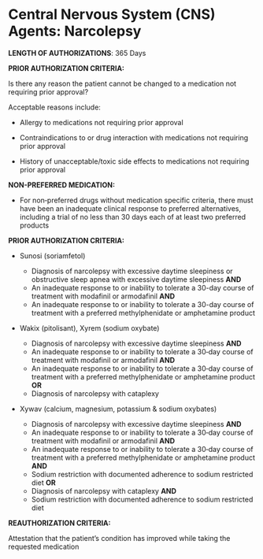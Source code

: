 # Central Nervous System (CNS) Agents: Narcolepsy

**LENGTH OF AUTHORIZATIONS**: 365 Days

**PRIOR AUTHORIZATION CRITERIA:**

Is there any reason the patient cannot be changed to a medication not requiring prior approval?

Acceptable reasons include:

- Allergy to medications not requiring prior approval

- Contraindications to or drug interaction with medications not requiring prior approval

- History of unacceptable/toxic side effects to medications not requiring prior approval

**NON-PREFERRED MEDICATION:**

- For non‐preferred drugs without medication specific criteria, there must have been an inadequate clinical response to preferred alternatives, including a trial of no less than 30 days each of at least two preferred products

**PRIOR AUTHORIZATION CRITERIA:**

- Sunosi (soriamfetol)

  - Diagnosis of narcolepsy with excessive daytime sleepiness or obstructive sleep apnea with excessive daytime sleepiness **AND**
  - An inadequate response to or inability to tolerate a 30-day course of treatment with modafinil or armodafinil **AND**
  - An inadequate response to or inability to tolerate a 30-day course of treatment with a preferred methylphenidate or amphetamine product

- Wakix (pitolisant), Xyrem (sodium oxybate)

  - Diagnosis of narcolepsy with excessive daytime sleepiness **AND**
  - An inadequate response to or inability to tolerate a 30‐day course of treatment with modafinil or armodafinil **AND**
  - An inadequate response to or inability to tolerate a 30‐day course of treatment with a preferred methylphenidate or amphetamine product **OR**
  - Diagnosis of narcolepsy with cataplexy

- Xywav (calcium, magnesium, potassium & sodium oxybates)

  - Diagnosis of narcolepsy with excessive daytime sleepiness **AND**
  - An inadequate response to or inability to tolerate a 30‐day course of treatment with modafinil or armodafinil **AND**
  - An inadequate response to or inability to tolerate a 30‐day course of treatment with a preferred methylphenidate or amphetamine product **AND**
  - Sodium restriction with documented adherence to sodium restricted diet **OR**
  - Diagnosis of narcolepsy with cataplexy **AND**
  - Sodium restriction with documented adherence to sodium restricted diet

**REAUTHORIZATION CRITERIA:**

Attestation that the patient’s condition has improved while taking the requested medication

